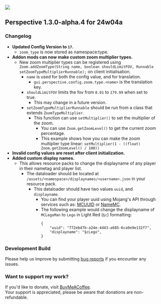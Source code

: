 ![](https://mclegoman.com/images/a/a7/Perspective_Development_Logo.png)  
## Perspective 1.3.0-alpha.4 for 24w04a


### Changelog  
- **Updated Config Version to `17`.**  
  - `zoom_type` is now stored as namespace:type.  
- **Addon mods can now make custom zoom multiplier types.**  
  - New zoom multiplier types can be registered using `Zoom.addZoomType(String name, boolean shouldLimitFOV, Runnable setZoomTypeMultiplierRunnable);` on client initialisation.  
    - `name` is used for both the config value, and for translation.  
      - `gui.perspective.config.zoom.type.<name>` is the translation key.  
    - `shouldLimitFOV` limits the fov from `0.01` to `179.99` when set to true.  
      - This may change in a future version.  
    - `setZoomTypeMultiplierRunnable` should be run from a class that extends `ZoomTypeMultiplier`.  
      - This function can use `setMultiplier()` to set the multiplier of the zoom.  
        - You can use `Zoom.getZoomLevel()` to get the current zoom percentage.  
        - This example shows how you can make the zoom multiplier type linear: `setMultiplier(1 - ((float) Zoom.getZoomLevel() / 100))`  
- **Invalid config values are reset after client initialization.**  
- **Added custom display names.**  
  - This allows resource packs to change the displayname of any player in their nametag and player list.  
    - The dataloader should be located at `/assets/<namespace>/displaynames/<username>.json` in your resource pack.  
      - This dataloader should have two values `uuid`, and `displayname`.  
        - You can find your player uuid using Mojang's API through services such as: [MCUUID](https://mcuuid.net/) or [NameMC](https://namemc.com/).  
        - The following example would change the displayname of `MCLegoMan` to `Lego` in Light Red (`§c`) formatting:  
          ```
          {
              "uuid": "772eb47b-a24e-4d43-a685-6ca9e9e132f7",
              "displayname": "§cLego",
          }
          ```

### Development Build  
Please help us improve by submitting [bug reports](https://github.com/MCLegoMan/Perspective/issues) if you encounter any issues.  

### Want to support my work?  
If you'd like to donate, visit [BuyMeACoffee](https://www.buymeacoffee.com/mclegoman).  
Your support is appreciated, please be aware that donations are non-refundable.  